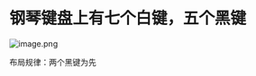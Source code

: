 # 钢琴键盘上有七个白键，五个黑键

![image.png](https://cdn.jsdelivr.net/gh/ymingZ/note-gen-image-sync@main/2025-07/1b0e4f9e-89f7-41d3-88a5-1e544d304e6c.png)

布局规律：两个黑键为先
